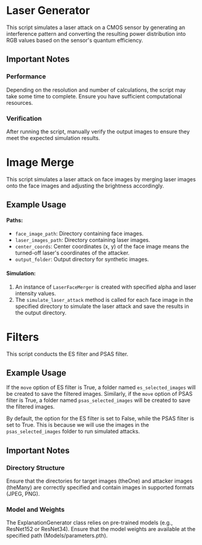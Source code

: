 # Laser Generator

This script simulates a laser attack on a CMOS sensor by generating an interference pattern and converting the resulting power distribution into RGB values based on the sensor's quantum efficiency.

## Important Notes

### Performance

Depending on the resolution and number of calculations, the script may take some time to complete. Ensure you have sufficient computational resources.

### Verification

After running the script, manually verify the output images to ensure they meet the expected simulation results.

# Image Merge

This script simulates a laser attack on face images by merging laser images onto the face images and adjusting the brightness accordingly.

## Example Usage

#### Paths:

- `face_image_path`: Directory containing face images.
- `laser_images_path`: Directory containing laser images.
- `center_coords`: Center coordinates (x, y) of the face image means the turned-off laser's coordinates of the attacker.
- `output_folder`: Output directory for synthetic images.

#### Simulation:

1. An instance of `LaserFaceMerger` is created with specified alpha and laser intensity values.
2. The `simulate_laser_attack` method is called for each face image in the specified directory to simulate the laser attack and save the results in the output directory.

# Filters

This script conducts the ES filter and PSAS filter.

## Example Usage

If the `move` option of ES filter is True, a folder named `es_selected_images` will be created to save the filtered images. 
Similarly, if the `move` option of PSAS filter is True, a folder named `psas_selected_images` will be created to save the filtered images. 

By default, the option for the ES filter is set to False, while the PSAS filter is set to True. This is because we will use the images in the `psas_selected_images` folder to run simulated attacks.

## Important Notes

### Directory Structure

Ensure that the directories for target images (theOne) and attacker images (theMany) are correctly specified and contain images in supported formats (JPEG, PNG).

### Model and Weights

The ExplanationGenerator class relies on pre-trained models (e.g., ResNet152 or ResNet34). Ensure that the model weights are available at the specified path (Models/parameters.pth).
